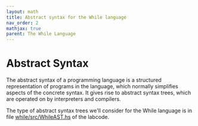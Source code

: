 ```yaml
---
layout: math
title: Abstract syntax for the While language
nav_order: 2
mathjax: true
parent: The While Language
---
```


# Abstract Syntax

The abstract syntax of a programming language is a structured representation of programs in the language, which normally simplifies aspects of the concrete syntax. It gives rise to abstract syntax trees, which are operated on by interpreters and compilers.

The type of abstract syntax trees we'll consider for the While language is in file [while/src/WhileAST.hs](https://github.com/uob-coms20007/labcode/blob/main/while/src/WhileAST.hs) of the labcode.
